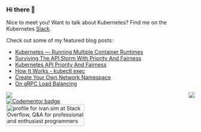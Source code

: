 ### Hi there 👋

Nice to meet you! Want to talk about Kubernetes? Find me on the Kubernetes [Slack](https://kubernetes.slack.com/archives/D1ZPX0J8G).

Check out some of my featured blog posts:

* [Kubernetes — Running Multiple Container Runtimes](https://ihcsim.medium.com/kubernetes-running-multiple-container-runtimes-65220b4f9ef4)
* [Surviving The API Storm With Priority And Fairness](https://www.openshift.com/blog/surviving-the-api-storm-with-api-priority-fairness)
* [Kubernetes API Priority And Fairness](https://itnext.io/kubernetes-api-priority-and-fairness-b1ef2b8a26a2?sk=8caee3ff05dc17de1abe2dad0bb66ac3)
* [How It Works - kubectl exec](https://itnext.io/how-it-works-kubectl-exec-e31325daa910?sk=e5261140e813905ff72ec2d7fd12ddf3)
* [Create Your Own Network Namespace](https://itnext.io/create-your-own-network-namespace-90aaebc745d?sk=96542e5aca4696282c43bb70175f0801)
* [On gRPC Load Balancing](https://itnext.io/on-grpc-load-balancing-683257c5b7b3)

<div>
  <img src="https://github-readme-stats.vercel.app/api?username=ihcsim&show_icons=true" />
  <img align="right" src="https://github-readme-stats.vercel.app/api/top-langs/?username=ihcsim" />
</div>

<div>
  <div><a href="https://www.codementor.io/@ihcsim?refer=badge"><img src="https://www.codementor.io/m-badges/ihcsim/find-me-on-cm-b.svg" alt="Codementor badge"></a></div>
  <div><a href="https://stackoverflow.com/users/1144203/ivan-sim"><img src="https://stackoverflow.com/users/flair/1144203.png?theme=dark" width="208" height="58" alt="profile for ivan.sim at Stack Overflow, Q&amp;A for professional and enthusiast programmers" title="profile for ivan.sim at Stack Overflow, Q&amp;A for professional and enthusiast programmers"></a></div>
</div>
